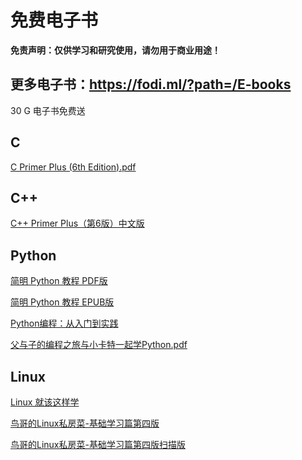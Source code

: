 # 免费电子书
**免责声明：仅供学习和研究使用，请勿用于商业用途！**

## 更多电子书：https://fodi.ml/?path=/E-books  
30 G 电子书免费送
## C
[C Primer Plus (6th Edition).pdf](https://iamsjy.coding.net/s/ae9154e8-271f-4072-94b0-27f736c442c1)

## C++
[C++ Primer Plus（第6版）中文版](https://github.com/hmsjy2017/free-ebooks/releases/download/v6-zh_CN/C++Primer-Plus-v6-zh_CN.pdf)

## Python
[简明 Python 教程 PDF版](https://iamsjy.coding.net/s/a870e9b1-decd-479d-bcc1-7bd7a4fcc75c)

[简明 Python 教程 EPUB版](https://iamsjy.coding.net/s/58f09f34-070f-4325-88cc-d70eb3318cf0)

[Python编程：从入门到实践](https://iamsjy.coding.net/s/9cbd64c7-3b88-4f82-90b6-434ecf938d93)

[父与子的编程之旅与小卡特一起学Python.pdf](https://iamsjy.coding.net/s/39bf60c4-ee28-4145-ae55-3a981aab9761)

## Linux
[Linux 就该这样学](https://iamsjy.coding.net/s/edeb17d3-375d-4111-ab5b-5accc9e39bef)

[鸟哥的Linux私房菜-基础学习篇第四版](https://iamsjy.coding.net/s/a0116800-bd1e-4422-a189-ff6e36bb5602)

[鸟哥的Linux私房菜-基础学习篇第四版扫描版](https://iamsjy.coding.net/s/f89bc1c4-2175-46bb-8f87-2fde53504740)
